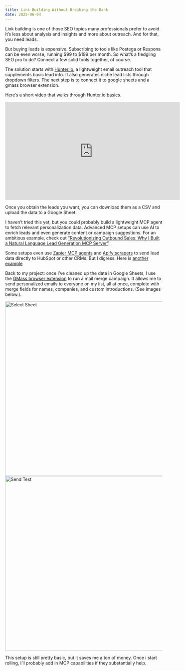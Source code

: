 ```yaml
---
title: Link Building Without Breaking the Bank
date: 2025-06-04
---
```


Link building is one of those SEO topics many professionals prefer to avoid. It’s less about analysis and insights and more about outreach. And for that, you need leads.

But buying leads is expensive. Subscribing to tools like Postega or Respona can be even worse, running $99 to $199 per month. So what’s a fledgling SEO pro to do? Connect a few solid tools together, of course.

The solution starts with [Hunter.io](https://hunter.io), a lightweight email outreach tool that supplements basic lead info. It also generates niche lead lists through dropdown filters. The next step is to connect it to google sheets and a gmass browser extension.

<!--truncate-->

Here’s a short video that walks through Hunter.io basics.

<iframe
  width="560"
  height="315"
  src="https://www.youtube.com/embed/VkO5y9Zyhd8?si=2GtD1wlw9TlZsNEh"
  title="YouTube video player"
  frameborder="0"
  allow="accelerometer; autoplay; clipboard-write; encrypted-media; gyroscope; picture-in-picture; web-share"
  referrerpolicy="strict-origin-when-cross-origin"
  allowfullscreen
></iframe>


Once you obtain the leads you want, you can download them as a CSV and upload the data to a Google Sheet.

I haven’t tried this yet, but you could probably build a lightweight MCP agent to fetch relevant personalization data. Advanced MCP setups can use AI to enrich leads and even generate content or campaign suggestions. For an ambitious example, check out [“Revolutionizing Outbound Sales: Why I Built a Natural Language Lead Generation MCP Server”](https://dev.to/bashirk/revolutionizing-outbound-sales-why-i-built-a-natural-language-lead-generation-mcp-server-1i7i).

Some setups even use [Zapier MCP agents](​​https://zapier.com/mcp) and [Apify scrapers](https://apify.com/apify/web-scraper) to send lead data directly to HubSpot or other CRMs. But I digress.
Here is [another example](https://www.linkedin.com/posts/joshwhitfieldai_model-context-protocol-mcp-is-the-biggest-activity-7325489572904095744--U-x/)

Back to my project: once I’ve cleaned up the data in Google Sheets, I use the [GMass browser extension](https://www.gmass.co/) to run a mail merge campaign. It allows me to send personalized emails to everyone on my list, all at once, complete with merge fields for names, companies, and custom introductions. (See images below.).

<img src="gmass.png" alt="Select Sheet" width="560"/>

<img src="sendtest.png" alt="Send Test" width="560"/>


This setup is still pretty basic, but it saves me a ton of money. Once i start rolling, I’ll probably add in MCP capabilities if they substantially help.
